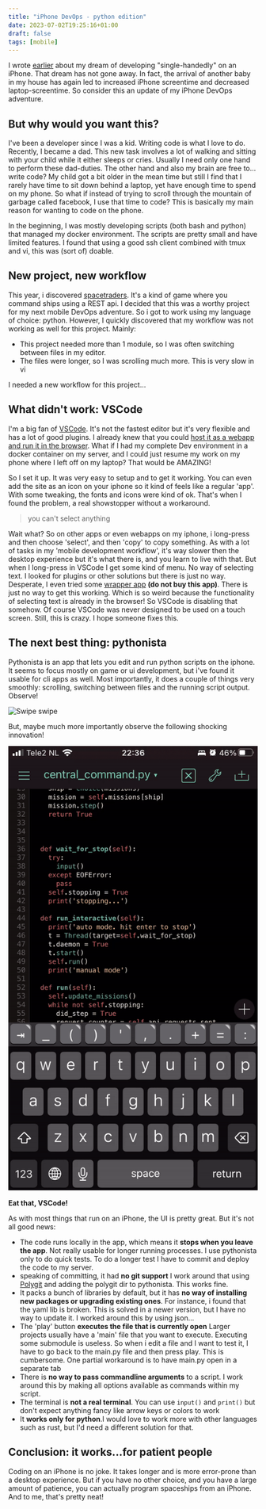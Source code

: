 ```yaml
---
title: "iPhone DevOps - python edition"
date: 2023-07-02T19:25:16+01:00
draft: false
tags: [mobile]
---
```

I wrote [earlier](https://clearsky.dev/blog/iphone-devops/) about my dream of developing "single-handedly" on an iPhone. That dream has not gone away. In fact, the arrival of another baby in my house has again led to increased iPhone screentime and decreased laptop-screentime. So consider this an update of my iPhone DevOps adventure.

## But why would you want this?
I've been a developer since I was a kid. Writing code is what I love to do. Recently, I became a dad. This new task involves a lot of walking and sitting with your child while it either sleeps or cries. Usually I need only one hand to perform these dad-duties. The other hand and also my brain are free to... write code? My child got a bit older in the mean time but still I find that I rarely have time to sit down behind a laptop, yet have enough time to spend on my phone. So what if instead of trying to scroll through the mountain of garbage called facebook, I use that time to code? This is basically my main reason for wanting to code on the phone.

In the beginning, I was mostly developing scripts (both bash and python) that managed my docker environment. The scripts are pretty small and have limited features. I found that using a good ssh client combined with tmux and vi, this was (sort of) doable. 

## New project, new workflow
This year, i discovered [spacetraders](https://spacetraders.io). It's a kind of game where you command ships using a REST api. I decided that this was a worthy project for my next mobile DevOps adventure. So i got to work using my language of choice: python. However, I quickly discovered that my workflow was not working as well for this project. Mainly:

* This project needed more than 1 module, so I was often switching between files in my editor.
* The files were longer, so I was scrolling much more. This is very slow in vi

I needed a new workflow for this project...

## What didn't work: VSCode
I'm a big fan of [VSCode](https://code.visualstudio.com/). It's not the fastest editor but it's very flexible and has a lot of good plugins. I already knew that you could [host it as a webapp and run it in the browser](https://github.com/coder/code-server). What if I had my complete Dev environment in a docker container on my server, and I could just resume my work on my phone where I left off on my laptop? That would be AMAZING!

So I set it up. It was very easy to setup and to get it working. You can even add the site as an icon on your iphone so it kind of feels like a regular 'app'. With some tweaking, the fonts and icons were kind of ok. That's when I found the problem, a real showstopper without a workaround.

> you can't select anything

Wait what? So on other apps or even webapps on my iphone, i long-press and then choose 'select', and then 'copy' to copy something. As with a lot of tasks in my 'mobile development workflow', it's way slower then the desktop experience but it's what there is, and you learn to live with that. But when I long-press in VSCode I get some kind of menu. No way of selecting text. I looked for plugins or other solutions but there is just no way. Desperate, I even tried some [wrapper app](https://apps.apple.com/nl/app/ucow-ultimate-code-wrapper/id1551344923?l=en) **(do not buy this app)**. There is just no way to get this working. Which is so weird because the functionality of selecting text is already in the browser! So VSCode is disabling that somehow. Of course VSCode was never designed to be used on a touch screen. Still, this is crazy. I hope someone fixes this.

## The next best thing: pythonista
Pythonista is an app that lets you edit and run python scripts on the iphone. It seems to focus mostly on game or ui development, but i've found it usable for cli apps as well. Most importantly, it does a couple of things very smoothly: scrolling, switching between files and the running script output. Observe!

![Swipe swipe](pythonista.gif)

But, maybe much more importantly observe the following shocking innovation!

![Movin](nistasel.gif)

**Eat that, VSCode!**

As with most things that run on an iPhone, the UI is pretty great. But it's not all good news:

* The code runs locally in the app, which means it **stops when you leave the app**. Not really usable for longer running processes. I use pythonista only to do quick tests. To do a longer test I have to commit and deploy the code to my server.
* speaking of committing, it had **no git support** I work around that using [Polygit](https://apps.apple.com/nl/app/polygit-git-client/id1508942822?l=en) and adding the polygit dir to pythonista. This works fine.
* It packs a bunch of libraries by default, but it has **no way of installing new packages or upgrading existing ones**. For instance, i found that the yaml lib is broken. This is solved in a newer version, but I have no way to update it. I worked around this by using json...
* The 'play' button **executes the file that is currently open** Larger projects usually have a 'main' file that you want to execute. Executing some submodule is useless. So when i edit a file and I want to test it, I have to go back to the main.py file and then press play. This is cumbersome. One partial workaround is to have main.py open in a separate tab
* There is **no way to pass commandline arguments** to a script. I work around this by making all options available as commands within my script.
* The terminal is **not a real terminal**. You can use `input()` and `print()` but don't expect anything fancy like arrow keys or colors to work
* It **works only for python**.I would love to work more with other languages such as rust, but I'd need a different solution for that.

## Conclusion: it works...for patient people
Coding on an iPhone is no joke. It takes longer and is more error-prone than a desktop experience. But if you have no other choice, and you have a large amount of patience, you can actually program spaceships from an iPhone. And to me, that's pretty neat!
